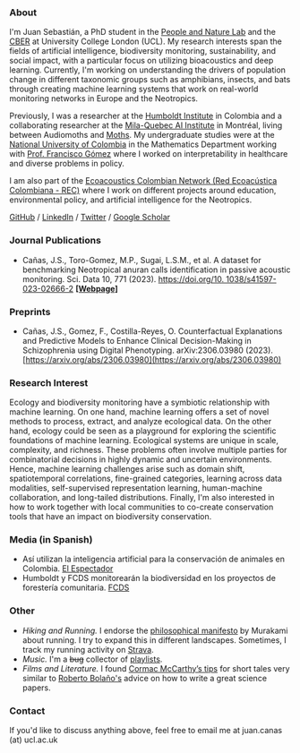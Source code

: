 ### About

I'm Juan Sebastián, a PhD student in the [People and Nature Lab](https://www.ucl.ac.uk/biosciences/gee/people-and-nature-lab) and the [CBER](https://www.ucl.ac.uk/biosciences/gee/ucl-centre-biodiversity-and-environment-research) at University College London (UCL). My research interests span the fields of artificial intelligence, biodiversity monitoring, sustainability, and social impact, with a particular focus on utilizing bioacoustics and deep learning. Currently, I'm working on understanding the drivers of population change in different taxonomic groups such as amphibians, insects, and bats through creating machine learning systems that work on real-world monitoring networks in Europe and the Neotropics. 

Previously, I was a researcher at the [Humboldt Institute](http://www.humboldt.org.co/es) in Colombia and a collaborating researcher at the [Mila-Quebec AI Institute](https://mila.quebec/) in Montréal, living between Audiomoths and [Moths](https://mila.quebec/en/automated-monitoring-of-insects-ami). My undergraduate studies were at the [National University of Colombia](https://unal.edu.co/) in the Mathematics Department working with [Prof. Francisco Gómez](https://sites.google.com/site/fagomezj/) where I worked on interpretability in healthcare and diverse problems in policy. 

I am also part of the [Ecoacoustics Colombian Network (Red Ecoacústica Colombiana - REC)](https://redecoacustica.org/) where I work on different projects around education, environmental policy, and artificial intelligence for the Neotropics.

[GitHub](https://github.com/jscanass) / [LinkedIn](https://www.linkedin.com/in/jscanass/) / [Twitter](https://twitter.com/jscanass) / [Google Scholar](https://scholar.google.com/citations?user=rLFshuYAAAAJ&hl=en)


### Journal Publications

*   Cañas, J.S., Toro-Gomez, M.P., Sugai, L.S.M., et al. A dataset for benchmarking Neotropical anuran calls identification in passive acoustic monitoring. Sci. Data 10, 771 (2023).  [https://doi.org/10.
1038/s41597-023-02666-2](https://doi.org/10.1038/s41597-023-02666-2) **[[Webpage]](https://soundclim.github.io/anuraweb/)**

### Preprints

*   Cañas, J.S., Gomez, F., Costilla-Reyes, O. Counterfactual Explanations and Predictive Models to Enhance Clinical Decision-Making in Schizophrenia using Digital Phenotyping. arXiv:2306.03980
(2023). [https://arxiv.org/abs/2306.03980](https://arxiv.org/abs/2306.03980)


### Research Interest

Ecology and biodiversity monitoring have a symbiotic relationship with machine learning. On one hand, machine learning offers a set of novel methods to process, extract, and analyze ecological data. On the other hand, ecology could be seen as a playground for exploring the scientific foundations of machine learning. Ecological systems are unique in scale, complexity, and richness. These problems often involve multiple parties for combinatorial decisions in highly dynamic and uncertain environments. Hence, machine learning challenges arise such as domain shift, spatiotemporal correlations, fine-grained categories, learning across data modalities, self-supervised representation learning, human-machine collaboration, and long-tailed distributions. Finally, I'm also interested in how to work together with local communities to co-create conservation tools that have an impact on biodiversity conservation.


### Media (in Spanish)

*   Así utilizan la inteligencia artificial para la conservación de animales en Colombia. [El Espectador](https://www.msn.com/es-co/noticias/nacional/as%C3%AD-utilizan-la-inteligencia-artificial-para-la-conservaci%C3%B3n-de-animales-en-colombia/ar-AA1gXl04)
*   Humboldt y FCDS monitorearán la biodiversidad en los proyectos de forestería comunitaria. [FCDS](https://fcds.org.co/humboldt-y-fcds-monitorearan-la-biodiversidad/)

### Other 

*   *Hiking and Running.* I endorse the [philosophical manifesto](https://www.harukimurakami.com/book/what-i-talk-about-when-i-talk-about-running-a-memoir) by Murakami about running. I try to expand this in different landscapes. Sometimes, I track my running activity on [Strava](https://www.strava.com/athletes/13042082).
*   *Music.* I'm a ~~bug~~ collector of [playlists](https://open.spotify.com/user/jscanass/playlists).
*  *Films and Literature.* I found [Cormac McCarthy’s tips](https://www.nature.com/articles/d41586-019-02918-5) for short tales very similar to [Roberto Bolaño's](https://lithub.com/roberto-bolanos-best-advice-for-writing-short-stories-is-pretty-wild/) advice on how to write a great science papers.


### Contact

If you'd like to discuss anything above, feel free to email me at juan.canas (at) ucl.ac.uk

